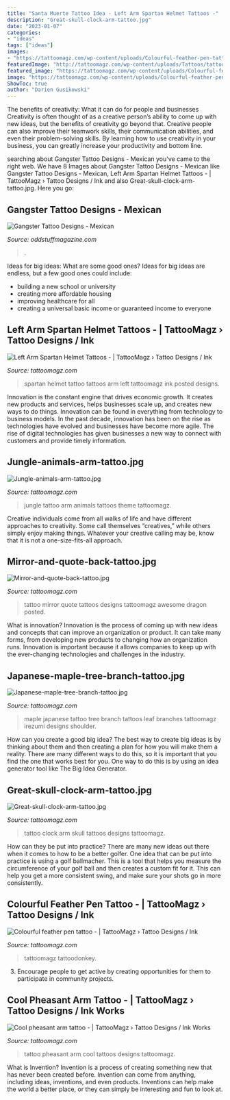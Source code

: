 ```yaml
---
title: "Santa Muerte Tattoo Idea - Left Arm Spartan Helmet Tattoos -"
description: "Great-skull-clock-arm-tattoo.jpg"
date: "2023-01-07"
categories:
- "ideas"
tags: ["ideas"]
images:
- "https://tattoomagz.com/wp-content/uploads/Colourful-feather-pen-tattoo.jpg"
featuredImage: "http://tattoomagz.com/wp-content/uploads/Tattoos/tattoo/Mirror-and-quote-back-tattoo.jpg"
featured_image: "https://tattoomagz.com/wp-content/uploads/Colourful-feather-pen-tattoo.jpg"
image: "https://tattoomagz.com/wp-content/uploads/Colourful-feather-pen-tattoo.jpg"
ShowToc: true
author: "Darien Gusikowski"
---
```



The benefits of creativity: What it can do for people and businesses
Creativity is often thought of as a creative person’s ability to come up with new ideas, but the benefits of creativity go beyond that. Creative people can also improve their teamwork skills, their communication abilities, and even their problem-solving skills. By learning how to use creativity in your business, you can greatly increase your productivity and bottom line.

	

		
searching about Gangster Tattoo Designs - Mexican you've came to the right web. We have 8 Images about Gangster Tattoo Designs - Mexican like Gangster Tattoo Designs - Mexican, Left Arm Spartan Helmet Tattoos - | TattooMagz › Tattoo Designs / Ink and also Great-skull-clock-arm-tattoo.jpg. Here you go:
		
    
## Gangster Tattoo Designs - Mexican

<img loading=lazy src="https://oddstuffmagazine.com/wp-content/uploads/2013/09/Mexican-tattoo-designs-12-610x631.jpg" onerror="this.onerror=null;this.src='https://tse2.mm.bing.net/th?id=OIP.__0WdufIpZmj_BKEsnoVXwHaHq&amp;pid=15.1';" alt="Gangster Tattoo Designs - Mexican">

_Source: oddstuffmagazine.com_

>. 

	

Ideas for big ideas: What are some good ones?
Ideas for big ideas are endless, but a few good ones could include: 
- building a new school or university 
- creating more affordable housing 
- improving healthcare for all 
- creating a universal basic income or guaranteed income to everyone

    
## Left Arm Spartan Helmet Tattoos - | TattooMagz › Tattoo Designs / Ink

<img loading=lazy src="https://tattoomagz.com/wp-content/uploads/spartan-helmet-tattoo-spartan-helmet-tattoos-tattoo-gallery-ink-trails-tattoo-forum-33613.jpg" onerror="this.onerror=null;this.src='https://tse1.mm.bing.net/th?id=OIP.Hdjm5sbp7Fnr6uTH1oM-YQHaJ4&amp;pid=15.1';" alt="Left Arm Spartan Helmet Tattoos - | TattooMagz › Tattoo Designs / Ink">

_Source: tattoomagz.com_

>spartan helmet tattoo tattoos arm left tattoomagz ink posted designs. 

	

Innovation is the constant engine that drives economic growth. It creates new products and services, helps businesses scale up, and creates new ways to do things. Innovation can be found in everything from technology to business models. In the past decade, innovation has been on the rise as technologies have evolved and businesses have become more agile. The rise of digital technologies has given businesses a new way to connect with customers and provide timely information.

    
## Jungle-animals-arm-tattoo.jpg

<img loading=lazy src="http://tattoomagz.com/wp-content/uploads/Jungle-animals-arm-tattoo.jpg" onerror="this.onerror=null;this.src='https://tse4.mm.bing.net/th?id=OIP.lWc3LG21C3NuTnKCOc-aUAHaJ4&amp;pid=15.1';" alt="Jungle-animals-arm-tattoo.jpg">

_Source: tattoomagz.com_

>jungle tattoo arm animals tattoos theme tattoomagz. 

	

Creative individuals come from all walks of life and have different approaches to creativity. Some call themselves “creatives,” while others simply enjoy making things. Whatever your creative calling may be, know that it is not a one-size-fits-all approach.

    
## Mirror-and-quote-back-tattoo.jpg

<img loading=lazy src="http://tattoomagz.com/wp-content/uploads/Tattoos/tattoo/Mirror-and-quote-back-tattoo.jpg" onerror="this.onerror=null;this.src='https://tse2.mm.bing.net/th?id=OIP.1e3d-9qpqtI7mkk39ehiugHaLH&amp;pid=15.1';" alt="Mirror-and-quote-back-tattoo.jpg">

_Source: tattoomagz.com_

>tattoo mirror quote tattoos designs tattoomagz awesome dragon posted. 

	

What is innovation?
Innovation is the process of coming up with new ideas and concepts that can improve an organization or product. It can take many forms, from developing new products to changing how an organization runs. Innovation is important because it allows companies to keep up with the ever-changing technologies and challenges in the industry.

    
## Japanese-maple-tree-branch-tattoo.jpg

<img loading=lazy src="http://tattoomagz.com/wp-content/uploads/Japanese-maple-tree-branch-tattoo.jpg" onerror="this.onerror=null;this.src='https://tse2.mm.bing.net/th?id=OIP.SDOpyZt6tDt6BilDAkYZxQHaLI&amp;pid=15.1';" alt="Japanese-maple-tree-branch-tattoo.jpg">

_Source: tattoomagz.com_

>maple japanese tattoo tree branch tattoos leaf branches tattoomagz irezumi designs shoulder. 

	

How can you create a good big idea?
The best way to create big ideas is by thinking about them and then creating a plan for how you will make them a reality. There are many different ways to do this, so it is important that you find the one that works best for you. One way to do this is by using an idea generator tool like The Big Idea Generator.

    
## Great-skull-clock-arm-tattoo.jpg

<img loading=lazy src="http://tattoomagz.com/wp-content/uploads/Great-skull-clock-arm-tattoo.jpg" onerror="this.onerror=null;this.src='https://tse4.mm.bing.net/th?id=OIP.pyD-uIV9cUnNitan4iuXzAHaNG&amp;pid=15.1';" alt="Great-skull-clock-arm-tattoo.jpg">

_Source: tattoomagz.com_

>tattoo clock arm skull tattoos designs tattoomagz. 

	

How can they be put into practice?
There are many new ideas out there when it comes to how to be a better golfer. One idea that can be put into practice is using a golf ballmacher. This is a tool that helps you measure the circumference of your golf ball and then creates a custom fit for it. This can help you get a more consistent swing, and make sure your shots go in more consistently.

    
## Colourful Feather Pen Tattoo - | TattooMagz › Tattoo Designs / Ink

<img loading=lazy src="https://tattoomagz.com/wp-content/uploads/Colourful-feather-pen-tattoo.jpg" onerror="this.onerror=null;this.src='https://tse1.mm.bing.net/th?id=OIP.uLlVh5yzb4pfw-xVLRN49AHaJ3&amp;pid=15.1';" alt="Colourful feather pen tattoo - | TattooMagz › Tattoo Designs / Ink">

_Source: tattoomagz.com_

>tattoomagz tattoodonkey. 

	

3. Encourage people to get active by creating opportunities for them to participate in community projects. 

    
## Cool Pheasant Arm Tattoo - | TattooMagz › Tattoo Designs / Ink Works

<img loading=lazy src="https://tattoomagz.com/wp-content/uploads/Cool-pheasant-arm-tattoo.jpg" onerror="this.onerror=null;this.src='https://tse1.mm.bing.net/th?id=OIP.2A_ihcSvVKLy1VLILYJjHQHaJ4&amp;pid=15.1';" alt="Cool pheasant arm tattoo - | TattooMagz › Tattoo Designs / Ink Works">

_Source: tattoomagz.com_

>tattoo pheasant arm cool tattoos designs tattoomagz. 

	

What is Invention?
Invention is a process of creating something new that has never been created before. Invention can come from anything, including ideas, inventions, and even products. Inventions can help make the world a better place, or they can simply be interesting and fun to look at.

